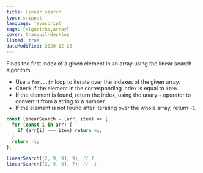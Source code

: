 ```yaml
---
title: Linear search
type: snippet
language: javascript
tags: [algorithm,array]
cover: tranquil-desktop
listed: true
dateModified: 2020-12-28
---
```


Finds the first index of a given element in an array using the linear search algorithm.

- Use a `for...in` loop to iterate over the indexes of the given array.
- Check if the element in the corresponding index is equal to `item`.
- If the element is found, return the index, using the unary `+` operator to convert it from a string to a number.
- If the element is not found after iterating over the whole array, return `-1`.

```js
const linearSearch = (arr, item) => {
  for (const i in arr) {
    if (arr[i] === item) return +i;
  }
  return -1;
};

linearSearch([2, 9, 9], 9); // 1
linearSearch([2, 9, 9], 7); // -1
```
